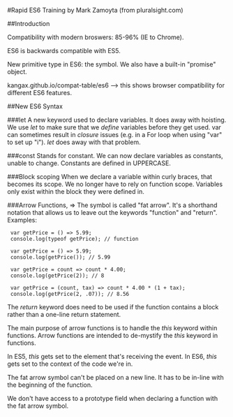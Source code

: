 #Rapid ES6 Training by Mark Zamoyta (from pluralsight.com)

##Introduction

Compatibility with modern broswers: 85-96% (IE to Chrome).

ES6 is backwards compatible with ES5.

New primitive type in ES6: the symbol.
We also have a built-in "promise" object.

kangax.github.io/compat-table/es6 --> this shows browser compatibility for different ES6 features.

##New ES6 Syntax

###let
A new keyword used to declare variables. It does away with hoisting. We use *let* to make sure that we _define_ variables before they get used.
var can sometimes result in _closure_ issues (e.g. in a For loop when using "var" to set up "i"). _let_ does away with that problem.

###const
Stands for constant. We can now declare variables as constants, unable to change.
Constants are defined in UPPERCASE.

###Block scoping
When we declare a variable within curly braces, that becomes its scope. We no longer have to rely on function scope. Variables only exist within the block they were defined in.

###Arrow Functions, =>
The symbol is called "fat arrow". It's a shorthand notation that allows us to leave out the keywords "function" and "return". Examples:

```
 var getPrice = () => 5.99;
 console.log(typeof getPrice); // function
```
```
 var getPrice = () => 5.99;
 console.log(getPrice()); // 5.99
```
```
 var getPrice = count => count * 4.00;
 console.log(getPrice(2)); // 8
```
```
 var getPrice = (count, tax) => count * 4.00 * (1 + tax);
 console.log(getPrice(2, .07)); // 8.56
```

 The _return_ keyword does need to be used if the function contains a block rather than a one-line return statement.

 The main purpose of arrow functions is to handle the _this_ keyword within functions. Arrow functions are intended to de-mystify the _this_ keyword in functions.

 In ES5, _this_ gets set to the element that's receiving the event. In ES6, _this_ gets set to the context of the code we're in.

 The fat arrow symbol can't be placed on a new line. It has to be in-line with the beginning of the function.

 We don't have access to a prototype field when declaring a function with the fat arrow symbol.